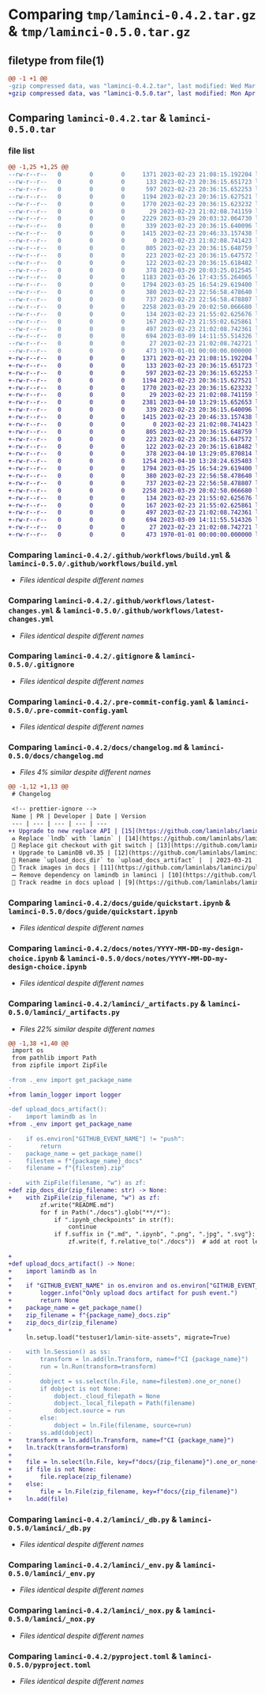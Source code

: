 # Comparing `tmp/laminci-0.4.2.tar.gz` & `tmp/laminci-0.5.0.tar.gz`

## filetype from file(1)

```diff
@@ -1 +1 @@
-gzip compressed data, was "laminci-0.4.2.tar", last modified: Wed Mar 29 20:03:51 2023, max compression
+gzip compressed data, was "laminci-0.5.0.tar", last modified: Mon Apr 10 13:29:47 2023, max compression
```

## Comparing `laminci-0.4.2.tar` & `laminci-0.5.0.tar`

### file list

```diff
@@ -1,25 +1,25 @@
--rw-r--r--   0        0        0     1371 2023-02-23 21:08:15.192204 laminci-0.4.2/.github/workflows/build.yml
--rw-r--r--   0        0        0      133 2023-02-23 20:36:15.651723 laminci-0.4.2/.github/workflows/latest-changes.jinja2
--rw-r--r--   0        0        0      597 2023-02-23 20:36:15.652253 laminci-0.4.2/.github/workflows/latest-changes.yml
--rw-r--r--   0        0        0     1194 2023-02-23 20:36:15.627521 laminci-0.4.2/.gitignore
--rw-r--r--   0        0        0     1770 2023-02-23 20:36:15.623232 laminci-0.4.2/.pre-commit-config.yaml
--rw-r--r--   0        0        0       29 2023-02-23 21:02:08.741159 laminci-0.4.2/README.md
--rw-r--r--   0        0        0     2229 2023-03-29 20:03:32.064730 laminci-0.4.2/docs/changelog.md
--rw-r--r--   0        0        0      339 2023-02-23 20:36:15.640096 laminci-0.4.2/docs/guide/index.md
--rw-r--r--   0        0        0     1415 2023-02-23 20:46:33.157438 laminci-0.4.2/docs/guide/quickstart.ipynb
--rw-r--r--   0        0        0        0 2023-02-23 21:02:08.741423 laminci-0.4.2/docs/index.md
--rw-r--r--   0        0        0      805 2023-02-23 20:36:15.648759 laminci-0.4.2/docs/notes/YYYY-MM-DD-my-design-choice.ipynb
--rw-r--r--   0        0        0      223 2023-02-23 20:36:15.647572 laminci-0.4.2/docs/notes/index.md
--rw-r--r--   0        0        0      122 2023-02-23 20:36:15.618482 laminci-0.4.2/lamin-project.yaml
--rw-r--r--   0        0        0      378 2023-03-29 20:03:25.012545 laminci-0.4.2/laminci/__init__.py
--rw-r--r--   0        0        0     1183 2023-03-26 17:43:55.264065 laminci-0.4.2/laminci/_artifacts.py
--rw-r--r--   0        0        0     1794 2023-03-25 16:54:29.619400 laminci-0.4.2/laminci/_db.py
--rw-r--r--   0        0        0      380 2023-02-23 22:56:58.478640 laminci-0.4.2/laminci/_docs.py
--rw-r--r--   0        0        0      737 2023-02-23 22:56:58.478807 laminci-0.4.2/laminci/_env.py
--rw-r--r--   0        0        0     2258 2023-03-29 20:02:50.066680 laminci-0.4.2/laminci/_nox.py
--rw-r--r--   0        0        0      134 2023-02-23 21:55:02.625676 laminci-0.4.2/laminci/db.py
--rw-r--r--   0        0        0      167 2023-02-23 21:55:02.625861 laminci-0.4.2/laminci/nox.py
--rw-r--r--   0        0        0      497 2023-02-23 21:02:08.742361 laminci-0.4.2/noxfile.py
--rw-r--r--   0        0        0      694 2023-03-09 14:11:55.514326 laminci-0.4.2/pyproject.toml
--rw-r--r--   0        0        0       27 2023-02-23 21:02:08.742721 laminci-0.4.2/tests/test_base.py
--rw-r--r--   0        0        0      473 1970-01-01 00:00:00.000000 laminci-0.4.2/PKG-INFO
+-rw-r--r--   0        0        0     1371 2023-02-23 21:08:15.192204 laminci-0.5.0/.github/workflows/build.yml
+-rw-r--r--   0        0        0      133 2023-02-23 20:36:15.651723 laminci-0.5.0/.github/workflows/latest-changes.jinja2
+-rw-r--r--   0        0        0      597 2023-02-23 20:36:15.652253 laminci-0.5.0/.github/workflows/latest-changes.yml
+-rw-r--r--   0        0        0     1194 2023-02-23 20:36:15.627521 laminci-0.5.0/.gitignore
+-rw-r--r--   0        0        0     1770 2023-02-23 20:36:15.623232 laminci-0.5.0/.pre-commit-config.yaml
+-rw-r--r--   0        0        0       29 2023-02-23 21:02:08.741159 laminci-0.5.0/README.md
+-rw-r--r--   0        0        0     2381 2023-04-10 13:29:15.652653 laminci-0.5.0/docs/changelog.md
+-rw-r--r--   0        0        0      339 2023-02-23 20:36:15.640096 laminci-0.5.0/docs/guide/index.md
+-rw-r--r--   0        0        0     1415 2023-02-23 20:46:33.157438 laminci-0.5.0/docs/guide/quickstart.ipynb
+-rw-r--r--   0        0        0        0 2023-02-23 21:02:08.741423 laminci-0.5.0/docs/index.md
+-rw-r--r--   0        0        0      805 2023-02-23 20:36:15.648759 laminci-0.5.0/docs/notes/YYYY-MM-DD-my-design-choice.ipynb
+-rw-r--r--   0        0        0      223 2023-02-23 20:36:15.647572 laminci-0.5.0/docs/notes/index.md
+-rw-r--r--   0        0        0      122 2023-02-23 20:36:15.618482 laminci-0.5.0/lamin-project.yaml
+-rw-r--r--   0        0        0      378 2023-04-10 13:29:05.870814 laminci-0.5.0/laminci/__init__.py
+-rw-r--r--   0        0        0     1254 2023-04-10 13:28:24.635403 laminci-0.5.0/laminci/_artifacts.py
+-rw-r--r--   0        0        0     1794 2023-03-25 16:54:29.619400 laminci-0.5.0/laminci/_db.py
+-rw-r--r--   0        0        0      380 2023-02-23 22:56:58.478640 laminci-0.5.0/laminci/_docs.py
+-rw-r--r--   0        0        0      737 2023-02-23 22:56:58.478807 laminci-0.5.0/laminci/_env.py
+-rw-r--r--   0        0        0     2258 2023-03-29 20:02:50.066680 laminci-0.5.0/laminci/_nox.py
+-rw-r--r--   0        0        0      134 2023-02-23 21:55:02.625676 laminci-0.5.0/laminci/db.py
+-rw-r--r--   0        0        0      167 2023-02-23 21:55:02.625861 laminci-0.5.0/laminci/nox.py
+-rw-r--r--   0        0        0      497 2023-02-23 21:02:08.742361 laminci-0.5.0/noxfile.py
+-rw-r--r--   0        0        0      694 2023-03-09 14:11:55.514326 laminci-0.5.0/pyproject.toml
+-rw-r--r--   0        0        0       27 2023-02-23 21:02:08.742721 laminci-0.5.0/tests/test_base.py
+-rw-r--r--   0        0        0      473 1970-01-01 00:00:00.000000 laminci-0.5.0/PKG-INFO
```

### Comparing `laminci-0.4.2/.github/workflows/build.yml` & `laminci-0.5.0/.github/workflows/build.yml`

 * *Files identical despite different names*

### Comparing `laminci-0.4.2/.github/workflows/latest-changes.yml` & `laminci-0.5.0/.github/workflows/latest-changes.yml`

 * *Files identical despite different names*

### Comparing `laminci-0.4.2/.gitignore` & `laminci-0.5.0/.gitignore`

 * *Files identical despite different names*

### Comparing `laminci-0.4.2/.pre-commit-config.yaml` & `laminci-0.5.0/.pre-commit-config.yaml`

 * *Files identical despite different names*

### Comparing `laminci-0.4.2/docs/changelog.md` & `laminci-0.5.0/docs/changelog.md`

 * *Files 4% similar despite different names*

```diff
@@ -1,12 +1,13 @@
 # Changelog
 
 <!-- prettier-ignore -->
 Name | PR | Developer | Date | Version
 --- | --- | --- | --- | ---
+⬆️ Upgrade to new replace API | [15](https://github.com/laminlabs/laminci/pull/15) | [falexwolf](https://github.com/falexwolf) | 2023-04-10 | 0.5.0
 ♻️ Replace `lndb` with `lamin` | [14](https://github.com/laminlabs/laminci/pull/14) | [falexwolf](https://github.com/falexwolf) | 2023-03-29 | 0.4.2
 🚸 Replace git checkout with git switch | [13](https://github.com/laminlabs/laminci/pull/13) | [falexwolf](https://github.com/falexwolf) | 2023-03-27 | 0.4.1
 ⬆️ Upgrade to LaminDB v0.35 | [12](https://github.com/laminlabs/laminci/pull/12) | [falexwolf](https://github.com/falexwolf) | 2023-03-26 | 0.4.0
 🚚 Rename `upload_docs_dir` to `upload_docs_artifact` |  | 2023-03-21 | 0.3.4
 🍱 Track images in docs | [11](https://github.com/laminlabs/laminci/pull/11) | [falexwolf](https://github.com/falexwolf) | 2023-03-12 | 0.3.2
 ➖ Remove dependency on lamindb in laminci | [10](https://github.com/laminlabs/laminci/pull/10) | [falexwolf](https://github.com/falexwolf) | 2023-03-09 | 0.3.0 / 0.3.1
 🍱 Track readme in docs upload | [9](https://github.com/laminlabs/laminci/pull/9) | [falexwolf](https://github.com/falexwolf) | 2023-03-06 | 0.2.5
```

### Comparing `laminci-0.4.2/docs/guide/quickstart.ipynb` & `laminci-0.5.0/docs/guide/quickstart.ipynb`

 * *Files identical despite different names*

### Comparing `laminci-0.4.2/docs/notes/YYYY-MM-DD-my-design-choice.ipynb` & `laminci-0.5.0/docs/notes/YYYY-MM-DD-my-design-choice.ipynb`

 * *Files identical despite different names*

### Comparing `laminci-0.4.2/laminci/_artifacts.py` & `laminci-0.5.0/laminci/_artifacts.py`

 * *Files 22% similar despite different names*

```diff
@@ -1,38 +1,40 @@
 import os
 from pathlib import Path
 from zipfile import ZipFile
 
-from ._env import get_package_name
-
+from lamin_logger import logger
 
-def upload_docs_artifact():
-    import lamindb as ln
+from ._env import get_package_name
 
-    if os.environ["GITHUB_EVENT_NAME"] != "push":
-        return
-    package_name = get_package_name()
-    filestem = f"{package_name}_docs"
-    filename = f"{filestem}.zip"
 
-    with ZipFile(filename, "w") as zf:
+def zip_docs_dir(zip_filename: str) -> None:
+    with ZipFile(zip_filename, "w") as zf:
         zf.write("README.md")
         for f in Path("./docs").glob("**/*"):
             if ".ipynb_checkpoints" in str(f):
                 continue
             if f.suffix in {".md", ".ipynb", ".png", ".jpg", ".svg"}:
                 zf.write(f, f.relative_to("./docs"))  # add at root level
 
+
+def upload_docs_artifact() -> None:
+    import lamindb as ln
+
+    if "GITHUB_EVENT_NAME" in os.environ and os.environ["GITHUB_EVENT_NAME"] != "push":
+        logger.info("Only upload docs artifact for push event.")
+        return None
+    package_name = get_package_name()
+    zip_filename = f"{package_name}_docs.zip"
+    zip_docs_dir(zip_filename)
+
     ln.setup.load("testuser1/lamin-site-assets", migrate=True)
 
-    with ln.Session() as ss:
-        transform = ln.add(ln.Transform, name=f"CI {package_name}")
-        run = ln.Run(transform=transform)
-
-        dobject = ss.select(ln.File, name=filestem).one_or_none()
-        if dobject is not None:
-            dobject._cloud_filepath = None
-            dobject._local_filepath = Path(filename)
-            dobject.source = run
-        else:
-            dobject = ln.File(filename, source=run)
-        ss.add(dobject)
+    transform = ln.add(ln.Transform, name=f"CI {package_name}")
+    ln.track(transform=transform)
+
+    file = ln.select(ln.File, key=f"docs/{zip_filename}").one_or_none()
+    if file is not None:
+        file.replace(zip_filename)
+    else:
+        file = ln.File(zip_filename, key=f"docs/{zip_filename}")
+    ln.add(file)
```

### Comparing `laminci-0.4.2/laminci/_db.py` & `laminci-0.5.0/laminci/_db.py`

 * *Files identical despite different names*

### Comparing `laminci-0.4.2/laminci/_env.py` & `laminci-0.5.0/laminci/_env.py`

 * *Files identical despite different names*

### Comparing `laminci-0.4.2/laminci/_nox.py` & `laminci-0.5.0/laminci/_nox.py`

 * *Files identical despite different names*

### Comparing `laminci-0.4.2/pyproject.toml` & `laminci-0.5.0/pyproject.toml`

 * *Files identical despite different names*

